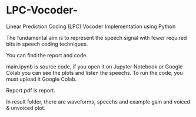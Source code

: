 # LPC-Vocoder-
Linear Prediction Coding (LPC) Vocoder Implementation using Python


The fundamental aim is to represent the speech signal with fewer required bits in speech coding
techniques.

You can find the report and code.

main.ipynb is source code, if you open it on Jupyter Notebook or Google Colab you can see the plots and listen the speechs. To run the code, you must upload it Google Colab. 

Report.pdf is report.

In result folder, there are waveforms, speechs and example gain and voiced & unvoiced plot.
